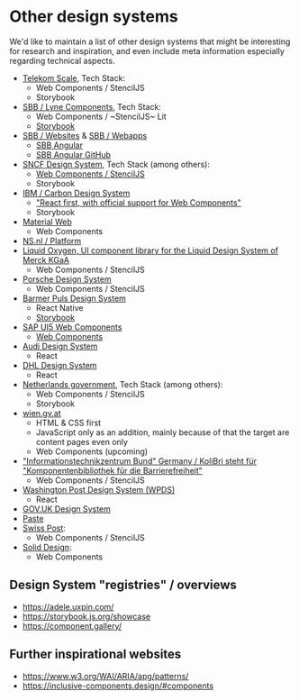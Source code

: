 # Other design systems

We'd like to maintain a list of other design systems that might be interesting for research and inspiration, and even include meta information especially regarding technical aspects.

- [Telekom Scale](https://github.com/telekom/scale), Tech Stack:
    - Web Components / StencilJS
    - Storybook
- [SBB / Lyne Components](https://github.com/lyne-design-system/lyne-components), Tech Stack:
    - Web Components / ~StencilJS~ Lit
    - [Storybook](https://lyne-storybook.app.sbb.ch/)
- [SBB / Websites](https://digital.sbb.ch/de/websites) & [SBB / Webapps](https://digital.sbb.ch/de/webapps)
    - [SBB Angular](https://angular.app.sbb.ch/angular/introduction/getting-started)
    - [SBB Angular GitHub](https://github.com/sbb-design-systems/sbb-angular)
- [SNCF Design System](https://designmetier-bootstrap.sncf.fr/), Tech Stack (among others):
    - [Web Components / StencilJS](https://gitlab.com/SNCF/wcs)
    - Storybook
- [IBM / Carbon Design System](https://github.com/carbon-design-system/carbon)
    - ["React first, with official support for Web Components"](https://carbondesignsystem.com/developing/frameworks/other-frameworks)
    - Storybook
- [Material Web](https://github.com/material-components/material-web)
    - Web Components
- [NS.nl / Platform](https://www.ns.nl/platform/components/index.html)
- [Liquid Oxygen, UI component library for the Liquid Design System of Merck KGaA](https://liquid.merck.design/liquid/)
    - Web Components / StencilJS
- [Porsche Design System](https://designsystem.porsche.com/v3/)
    - Web Components / StencilJS
- [Barmer Puls Design System](https://barmer-puls.entw.bconnect.barmer.de/)
    - React Native
    - [Storybook](https://barmer-puls-react.entw.bconnect.barmer.de/?path=/story/surfaces-accordion--base)
- [SAP UI5 Web Components](https://sap.github.io/ui5-webcomponents/)
    - [Web Components](https://github.com/SAP/ui5-webcomponents)
- [Audi Design System](https://www.audi.com/ci/en/guides/user-interface/components/buttons.html)
    - React
- [DHL Design System](https://www.dpdhl-brands.com/en/dhl/buttons)
    - React
- [Netherlands government](https://nldesignsystem.nl/), Tech Stack (among others):
    - Web Components / StencilJS
    - Storybook
- [wien.gv.at](https://handbuch.wien.gv.at/pattern-library/patterns/)
    - HTML & CSS first
    - JavaScript only as an addition, mainly because of that the target are content pages even only
    - Web Components (upcoming)
- ["Informationstechnikzentrum Bund" Germany / KoliBri steht für "Komponentenbibliothek für die Barrierefreiheit"](https://public-ui.github.io/)
    - Web Components / StencilJS
- [Washington Post Design System (WPDS)](https://build.washingtonpost.com/)
    - React
- [GOV.UK Design System](https://design-system.service.gov.uk/)
- [Paste](https://paste.twilio.design/)
- [Swiss Post](https://github.com/swisspost/design-system):
    - Web Components / StencilJS
- [Solid Design](https://github.com/solid-design-system/solid):
    - Web Components

## Design System "registries" / overviews

- <https://adele.uxpin.com/>
- <https://storybook.js.org/showcase>
- <https://component.gallery/>

## Further inspirational websites

- <https://www.w3.org/WAI/ARIA/apg/patterns/>
- <https://inclusive-components.design/#components>
